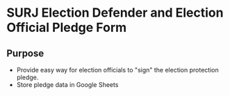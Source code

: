 # SURJ Election Defender and Election Official Pledge Form

## Purpose

* Provide easy way for election officials to "sign" the election protection pledge.
* Store pledge data in Google Sheets
